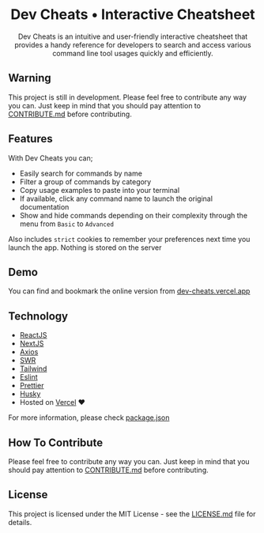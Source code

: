 <p align="center">
	<h1 align="center">Dev Cheats • Interactive Cheatsheet</h1>
</p>

<p align="center">
Dev Cheats is an intuitive and user-friendly interactive cheatsheet that provides a handy reference for developers to search and access various command line tool usages quickly and efficiently.
</p>

## Warning

This project is still in development. Please feel free to contribute any way you can. Just keep in mind that you should pay attention to [CONTRIBUTE.md](.github/CONTRIBUTING.md) before contributing.

## Features

With Dev Cheats you can;

- Easily search for commands by name
- Filter a group of commands by category
- Copy usage examples to paste into your terminal
- If available, click any command name to launch the original documentation
- Show and hide commands depending on their complexity through the menu from `Basic` to `Advanced`
  
Also includes `strict` cookies to remember your preferences next time you launch the app. Nothing is stored on the server

## Demo

You can find and bookmark the online version from [dev-cheats.vercel.app](https://dev-cheats.vercel.app)

## Technology

- [ReactJS](https://reactjs.org/)
- [NextJS](https://nextjs.org/)
- [Axios](https://axios-http.com/)
- [SWR](https://swr.vercel.app/)
- [Tailwind](https://tailwindcss.com/)
- [Eslint](https://eslint.org/)
- [Prettier](https://prettier.io/)
- [Husky](https://typicode.github.io/husky/)
- Hosted on [Vercel](https://vercel.com/) &hearts;

For more information, please check [package.json](package.json)

## How To Contribute

Please feel free to contribute any way you can. Just keep in mind that you should pay attention to [CONTRIBUTE.md](.github/CONTRIBUTING.md) before contributing.

## License

This project is licensed under the MIT License - see the [LICENSE.md](LICENSE.md) file for details.

